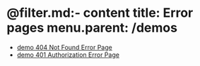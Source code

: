 @filter.md:- content
title: Error pages
menu.parent: /demos
===

- [demo 404 Not Found Error Page](/some-page)
- [demo 401 Authorization Error Page](/protected-page)
